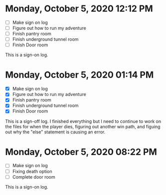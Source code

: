 # Monday, October  5, 2020 12:12 PM
- [ ] Make sign on log
- [ ] Figure out how to run my adventure 
- [ ] Finish pantry room
- [ ] Finish underground tunnel room
- [ ] Finish Door room

This is a sign-on log.
# Monday, October  5, 2020 01:14 PM
- [X] Make sign on log
- [X] Figure out how to run my adventure 
- [X] Finish pantry room
- [X] Finish underground tunnel room
- [X] Finish Door room

This is a sign-off log. I finished everything but I need to continue to work on the files for when the player dies, figuring out another win path, and figuing out why the "else" statement is causing an error.

# Monday, October  5, 2020 08:22 PM
- [ ] Make sign on log
- [ ] Fixing death option
- [ ] Complete door room

This is a sign-on log.
